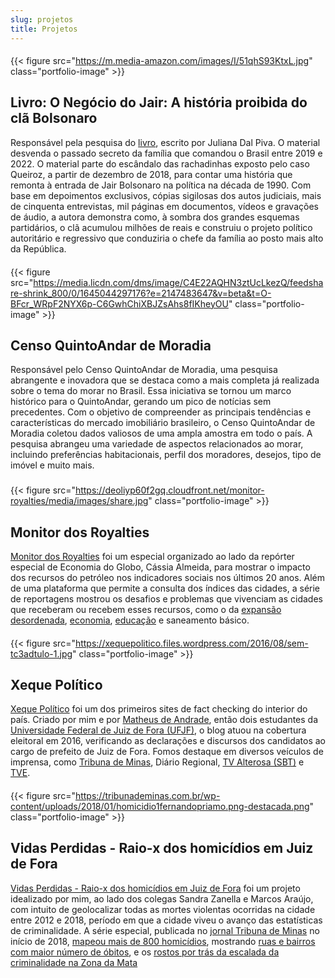 ```yaml
---
slug: projetos
title: Projetos
---
```


####

{{< figure src="https://m.media-amazon.com/images/I/51qhS93KtxL.jpg" class="portfolio-image" >}}
## Livro: O Negócio do Jair: A história proibida do clã Bolsonaro
Responsável pela pesquisa do [livro](https://www.companhiadasletras.com.br/livro/9786559790807/o-negocio-do-jair), escrito por Juliana Dal Piva. O material desvenda o passado secreto da família que comandou o Brasil entre 2019 e 2022. O material parte do escândalo das rachadinhas exposto pelo caso Queiroz, a partir de dezembro de 2018, para contar uma história que remonta à entrada de Jair Bolsonaro na política na década de 1990. Com base em depoimentos exclusivos, cópias sigilosas dos autos judiciais, mais de cinquenta entrevistas, mil páginas em documentos, vídeos e gravações de áudio, a autora demonstra como, à sombra dos grandes esquemas partidários, o clã acumulou milhões de reais e construiu o projeto político autoritário e regressivo que conduziria o chefe da família ao posto mais alto da República. 

####

{{< figure src="https://media.licdn.com/dms/image/C4E22AQHN3ztUcLkezQ/feedshare-shrink_800/0/1645044297176?e=2147483647&v=beta&t=O-BFcr_WRpF2NYX6p-C6GwhChiXBJZsAhs8fIKheyOU" class="portfolio-image" >}}
## Censo QuintoAndar de Moradia
Responsável pelo Censo QuintoAndar de Moradia, uma pesquisa abrangente e inovadora que se destaca como a mais completa já realizada sobre o tema do morar no Brasil. Essa iniciativa se tornou um marco histórico para o QuintoAndar, gerando um pico de notícias sem precedentes. Com o objetivo de compreender as principais tendências e características do mercado imobiliário brasileiro, o Censo QuintoAndar de Moradia coletou dados valiosos de uma ampla amostra em todo o país. A pesquisa abrangeu uma variedade de aspectos relacionados ao morar, incluindo preferências habitacionais, perfil dos moradores, desejos, tipo de imóvel e muito mais.

###

{{< figure src="https://deoliyp60f2gq.cloudfront.net/monitor-royalties/media/images/share.jpg" class="portfolio-image" >}}
## Monitor dos Royalties

[Monitor dos Royalties](https://infograficos.oglobo.globo.com/brasil/monitor-royalties.html#/home) foi um especial organizado ao lado da repórter especial de Economia do Globo, Cássia Almeida, para mostrar o impacto dos recursos do petróleo nos indicadores sociais nos últimos 20 anos. Além de uma plataforma que permite a consulta dos índices das cidades, a série de reportagens mostrou os desafios e problemas que vivenciam as cidades que receberam ou recebem esses recursos, como o da [expansão desordenada](https://oglobo.globo.com/economia/cidades-do-petroleo-enfrentam-desafio-da-expansao-desordenada-24676497), [economia](https://oglobo.globo.com/economia/2270-conheca-mumbuca-moeda-propria-de-marica-que-aquece-economia-salvou-empregos-na-pandemia-24674683), [educação](https://oglobo.globo.com/economia/de-escola-bilingue-salas-sem-estrutura-educacao-tem-avanco-desigual-em-cidades-milionarias-do-petroleo-24674733) e saneamento básico.

####

{{< figure src="https://xequepolitico.files.wordpress.com/2016/08/sem-tc3adtulo-1.jpg" class="portfolio-image" >}}
## Xeque Político

[Xeque Político](https://xequepolitico.wordpress.com/) foi um dos primeiros sites de fact checking do interior do país. Criado por mim e por [Matheus de Andrade](https://twitter.com/kibe_galo), então dois estudantes da [Universidade Federal de Juiz de Fora (UFJF)](https://www2.ufjf.br/noticias/2016/09/05/alunos-de-jornalismo-criam-blog-que-checa-informacoes-fornecidas-por-politicos/), o blog atuou na cobertura eleitoral em 2016, verificando as declarações e discursos dos candidatos ao cargo de prefeito de Juiz de Fora.  Fomos destaque em diversos veículos de imprensa, como [Tribuna de Minas](https://tribunademinas.com.br/opiniao/tribuna-livre/29-09-2016/checagem-de-informacoes.html), Diário Regional, [TV Alterosa (SBT)](https://www.facebook.com/xequepolitico/videos/1208256145898946/?__xts__%5B0%5D=68.ARA0S_5cgne21J1BenzoUfHkFWMr5TPPO-vbtapK_LIL1rhG0IN0Xv2uDyeytYzH9Qc2rgcsOEPXIH9h3S7un3zyYhQZO3xDv34m3gFI7yPu1DVJ1M0ccDWuSrWg5C-7l84nUDHj_0Vn8Z1N0It52ZKlKsEaiT719Xb7QSQARnsEmKVspN33806gFjh18CUaxGlmwTPQP8jAnE9fGqm1touRnP1Y-Hi7yaWJqU68X_TTJDVTd6uZKXhhKpUlZzBStnX5E-_7eRGiFti9ll_5ifZYmGR_mZOxXnnpZSQ64EFda7_yrCfVwFZCuLsUaRfV38Zy25jn2Z_0ZPOnE_-40wR_20FDFQOe81w9Prg&__tn__=H-R) e [TVE](https://www.youtube.com/watch?v=aKPN1s5a1vw).

####

{{< figure src="https://tribunademinas.com.br/wp-content/uploads/2018/01/homicidio1fernandopriamo.png-destacada.png" class="portfolio-image" >}}

## Vidas Perdidas - Raio-x dos homicídios em Juiz de Fora

[Vidas Perdidas - Raio-x dos homicídios em Juiz de Fora](https://tribunademinas.com.br/noticias/cidade/07-01-2018/jf-perde-137-vidas-em-2017-para-o-crime-cerca-de-90-ligados-ao-trafico.html) foi um projeto idealizado por mim, ao lado dos colegas Sandra Zanella e Marcos Araújo, com intuito de geolocalizar todas as mortes violentas ocorridas na cidade entre 2012 e 2018, período em que a cidade viveu o avanço das estatísticas de criminalidade. A série especial, publicada no [jornal Tribuna de Minas](https://tribunademinas.com.br/) no início de 2018, [mapeou mais de 800 homicídios](https://tribunademinas.com.br/noticias/cidade/14-01-2018/violencia-se-descortina-nas-801-vidas-perdidas-em-seis-anos.html), mostrando [ruas e bairros com maior número de óbitos](https://tribunademinas.com.br/noticias/cidade/07-01-2018/veja-mapa-interativo-dos-homicidios-em-jf.html), e os [rostos por trás da escalada da criminalidade na Zona da Mata](https://tribunademinas.com.br/noticias/cidade/14-01-2018/veja-mapa-interativo-dos-homicidios-em-jf-nos-ultimos-seis-anos.html?fbclid=IwAR1xLdhB9YU8bSlTf5v2pYy0dK6XZQvxYieIeE3dEKdeZaC0zx-RMUGF4_8)